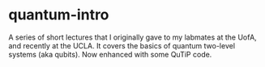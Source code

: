 # quantum-intro
A series of short lectures that I originally gave to my labmates at the UofA, and recently at the UCLA. It covers the basics of quantum two-level systems (aka qubits). Now enhanced with some QuTiP code. 
